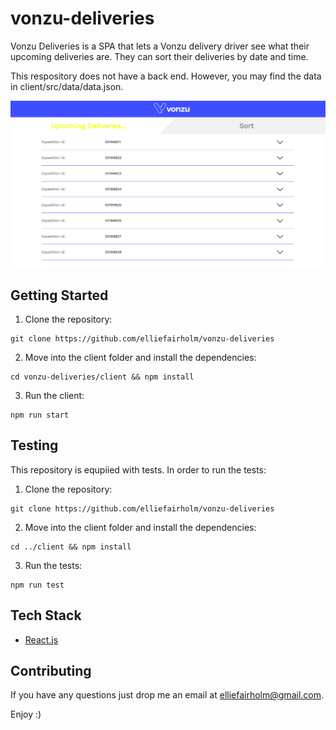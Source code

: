 # vonzu-deliveries

Vonzu Deliveries is a SPA that lets a Vonzu delivery driver see what their upcoming deliveries are. They can sort their deliveries by date and time.

This respository does not have a back end. However, you may find the data in client/src/data/data.json.

<p align="center">
    <img src="client/src/assets/vonzu-deliveries-example.png" alt="vonzu-deliveries example"/>
</p>



## Getting Started

1. Clone the repository:
```
git clone https://github.com/elliefairholm/vonzu-deliveries
```
2. Move into the client folder and install the dependencies:
```
cd vonzu-deliveries/client && npm install
```
3. Run the client:
```
npm run start
```

## Testing

This repository is equpiied with tests. In order to run the tests:

1. Clone the repository:
```
git clone https://github.com/elliefairholm/vonzu-deliveries
```
2. Move into the client folder and install the dependencies:
```
cd ../client && npm install
```
3. Run the tests:
```
npm run test
```

## Tech Stack

- [React.js](https://reactjs.org/)


## Contributing

If you have any questions just drop me an email at <elliefairholm@gmail.com>.

Enjoy :)
